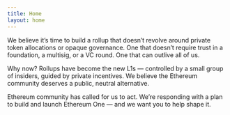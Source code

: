 ```yaml
---
title: Home
layout: home
---
```



We believe it’s time to build a rollup that doesn’t revolve around private token allocations or opaque governance. One that doesn’t require trust in a foundation, a multisig, or a VC round. One that can outlive all of us.

Why now?
Rollups have become the new L1s — controlled by a small group of insiders, guided by private incentives. We believe the Ethereum community deserves a public, neutral alternative.

Ethereum community has called for us to act. We’re responding with a plan to build and launch Ethereum One — and we want you to help shape it.
 
